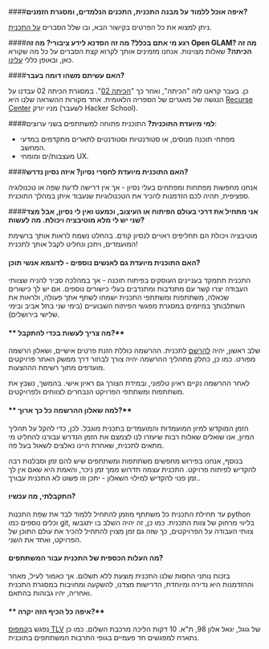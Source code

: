 ####**איפה אוכל ללמוד על מבנה התכנית, התכנים הנלמדים, ומסגרת הזמנים?**

ניתן למצוא את כל הפרטים בקישור הבא, ובו שלל הסברים [על התכנית](/program "איך זה עובד?").


####**רגע מי אתם בכלל? מה זה הסדנא לידע ציבורי? מה זה Open GLAM? מה זה הכיתה?**
שאלות מצוינות. אנחנו מזמינים אותך לקרוא קצת הסברים על כל מה שקורא כאן, ובאופן כללי [עלינו](/about).

####**האם עשיתם משהו דומה בעבר?**

כן. בעבר קראנו לזה "הכיתה", ואחר כך "[הכיתה 02](https://hackita02.hasadna.org.il/)". במסגרת הכיתה 02 עבדנו על הנגשה של מאגרים של הספריה הלאומית. אחד מקורות ההשראה שלנו היא [Recurse Center](https://www.recurse.com/) מניו יורק (לשעבר Hacker School).

####**למי מיועדת התוכנית?**
התוכנית פתוחה למשתתפים בשני ערוצים:

* מפתחי תוכנה מנוסים, או סטודנטיות וסטודנטים לתארים מתקדמים במדעי המחשב.
* מעצבות/ים ומומחי UX.


####**האם התוכנית מיועדת לחסרי נסיון?  איזה נסיון נדרש?**

אנחנו מחפשות מפתחות ומפתחים בעלי נסיון - אך אין דרישה לדעת שפה או טכנולוגיה ספציפית, תהיה לכם הזדמנות להכיר את הטכנולוגיות שנעבוד איתן במהלך התוכנית.

####**אני מתחיל את דרכי בעולם הפיתוח או העיצוב, וכמעט ואין לי נסיון, אבל מצד שני יש לי מלא מוטיבציה ויכולת. מה לעשות?**

מוטיבציה ויכולת הם תחליפים ראויים לנסיון קודם.
בהחלט נשמח לראות אותך ברשימת המועמדים, ויתכן ונחליט לקבל אותך לתכנית!


#### **האם התוכנית מיועדת גם לאנשים נוספים - לדוגמא  אנשי תוכן?**

התכנית תתמקד בעניינים העוסקים בפיתוח תוכנה - אך במהלכה סביר להניח שצוותי העבודה יצרו קשר עם מתנדבות ומתנדבים בעלי כישורים נוספים. אם יש לך כישורים שכאלה, משתתפות ומשתתפי התכנית ישמחו לשתף אתך פעולה, ולראות את השתלבותך במיזמים במסגרת מפגשי הפיתוח השבועיים (בימי שני בתל אביב ובימי שלישי בירושלים).



#### ** מה צריך לעשות בכדי להתקבל?**

שלב ראשון, יהיה  [להרשם](/sa "Registration") לתכנית.
ההרשמה כוללת הזנת פרטים אישיים, ושאלון הרשמה מפורט.
כמו כן, כחלק מתהליך ההרשמה יהיה צורך לבחור דרך ממשק האתר פרויקטים מועדפים מתוך רשימת הההצעות.

לאחר ההרשמה נקיים ראיון טלפוני, ובמידת הצורך גם ראיון אישי.
בהמשך, נשבץ את משתתפות ומשתתפי הפרויקט הנבחרים לצוותים ולפרויקטים.

#### ** למה שאלון ההרשמה כל כך ארוך?**

הזמן המוקדש למיון המועמדות והמועמדים בתכנית מוגבל. לכן, כדי להקל על תהליך המיון, אנו שואלים שאלות רבות שיעזרו לנו לצמצם את הזמן הנדרש עבורנו להחליט מי מתאים לתכנית, שאחרת היינו נאלצים לשאול בעל פה.

בנוסף, אנחנו בפירוש מחפשים משתתפות ומשתתפים שיש להם זמן וסבלנות רבה להקדיש לפיתוח פרויקט. התכנית עצמה תדרוש ממך זמן ניכר, והאמת היא שאם אין לך זמן פנוי להקדיש למילוי השאלון - יתכן וזו פשוט לא התכנית עבורך..

#### **התקבלתי, מה עכשיו?**

עד תחילת התכנית כל משתתף מוזמן להתחיל ללמוד לבד את שפת התכנות python וכלים נוספים כמו git, בליווי מרחוק של צוות התכנית.
כמו כן, זה יהיה השלב בו יתגבשו צוותי העבודה על הפרויקטים, כך שזה גם זמן מצוין להתחיל להכיר את עולם התוכן של הפרויקט, ואחד את השני.

#### **מה העלות הכספית של התכנית עבור המשתתפים?**

בזכות נותני החסות שלנו התכנית מוצעת ללא תשלום. אך כאמור לעיל, מאחר וההזדמנות היא נדירה ומיוחדת, הדרישות מצדנו, להשקעה ומחויבות במסגרת התכנית ואחריה, יהיו גבוהות בהתאם.

#### ** איפה כל הכיף הזה יקרה?**
נפגש ב[קמפוס TLV](https://www.campus.co/tel-aviv/en) של גוגל, יגאל אלון 98, ת"א. 10 דקות הליכה מרכבת השלום. כמו כן נתארח למפגשים חד פעמיים בגופי התרבות המשתתפים בתוכנית.



